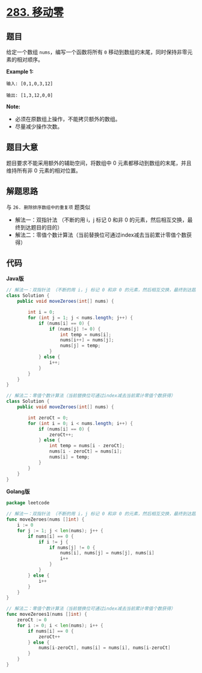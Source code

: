 # [283. 移动零](https://leetcode-cn.com/problems/move-zeroes/)

## 题目

给定一个数组 `nums`，编写一个函数将所有 `0` 移动到数组的末尾，同时保持非零元素的相对顺序。

**Example 1:**

```
输入: [0,1,0,3,12]

输出: [1,3,12,0,0]
```

**Note:**

- 必须在原数组上操作，不能拷贝额外的数组。
- 尽量减少操作次数。



## 题目大意

题目要求不能采用额外的辅助空间，将数组中 0 元素都移动到数组的末尾，并且维持所有非 0 元素的相对位置。

## 解题思路

与 `26. 删除排序数组中的重复项` 题类似

- 解法一：双指针法 （不断的用 i，j 标记 0 和非 0 的元素，然后相互交换，最终到达题目的目的） 
- 解法二：零值个数计算法（当前替换位可通过index减去当前累计零值个数获得）

## 代码


**Java版**

```java
// 解法一：双指针法 （不断的用 i，j 标记 0 和非 0 的元素，然后相互交换，最终到达题目的目的） 
class Solution {
    public void moveZeroes(int[] nums) {

        int i = 0;
        for (int j = 1; j < nums.length; j++) {
            if (nums[i] == 0) {
                if (nums[j] != 0) {
                    int temp = nums[i];
                    nums[i++] = nums[j];
                    nums[j] = temp;
                }
            } else {
                i++;
            }
        }
    }
}

// 解法二：零值个数计算法（当前替换位可通过index减去当前累计零值个数获得）
class Solution {
    public void moveZeroes(int[] nums) {

        int zeroCt = 0;
        for (int i = 0; i < nums.length; i++) {
            if (nums[i] == 0) {
                zeroCt++;
            } else {
                int temp = nums[i - zeroCt];
                nums[i - zeroCt] = nums[i];
                nums[i] = temp;
            }
        }
    }
}
```

**Golang版**

```go
package leetcode

// 解法一：双指针法 （不断的用 i，j 标记 0 和非 0 的元素，然后相互交换，最终到达题目的目的）
func moveZeroes(nums []int) {
	i := 0
	for j := 1; j < len(nums); j++ {
		if nums[i] == 0 {
			if i != j {
				if nums[j] != 0 {
					nums[i], nums[j] = nums[j], nums[i]
					i++
				}
			}
		} else {
			i++
		}
	}
}

// 解法二：零值个数计算法（当前替换位可通过index减去当前累计零值个数获得）
func moveZeroes1(nums []int) {
	zeroCt := 0
	for i := 0; i < len(nums); i++ {
		if nums[i] == 0 {
			zeroCt++
		} else {
			nums[i-zeroCt], nums[i] = nums[i], nums[i-zeroCt]
		}
	}
}

```


